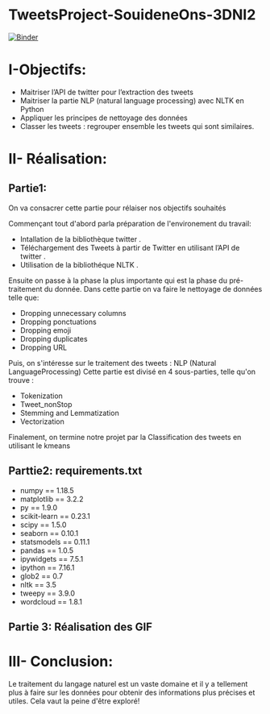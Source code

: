 # TweetsProject-SouideneOns-3DNI2

[![Binder](https://mybinder.org/badge_logo.svg)](https://mybinder.org/v2/gh/SouideneOns/TweetsProject-SouideneOns-3DNI2/main)


# I-Objectifs:

- Maitriser l’API de twitter pour l’extraction des tweets
- Maitriser la partie NLP (natural language processing) avec NLTK en Python
- Appliquer les principes de nettoyage des données
- Classer les tweets : regrouper ensemble les tweets qui sont similaires. 



# II- Réalisation:

## Partie1: 

On va consacrer cette partie pour rélaiser nos objectifs souhaités 

Commençant tout d'abord parla préparation de l'environement du travail: 
  - Intallation de la bibliothèque twitter .
  - Téléchargement des Tweets à partir de Twitter en utilisant l’API de twitter .
  - Utilisation de la bibliothéque NLTK .
  
 Ensuite on passe à la phase la plus importante qui est la phase du pré-traitement du donnée.
 Dans cette partie on va faire le nettoyage de données telle que:
  - Dropping unnecessary columns 
  - Dropping ponctuations 
  - Dropping emoji 
  - Dropping duplicates 
  - Dropping URL
  
 Puis, on s'intéresse sur le traitement des tweets : NLP (Natural LanguageProcessing)
 Cette partie est divisé en 4 sous-parties, telle qu'on trouve :
  - Tokenization
  - Tweet_nonStop 
  - Stemming and Lemmatization 
  - Vectorization
 
 Finalement, on termine notre projet par la Classification des tweets en utilisant le kmeans 
 
 ## Parttie2: requirements.txt
  - numpy == 1.18.5
  - matplotlib == 3.2.2
  - py == 1.9.0
  - scikit-learn == 0.23.1
  - scipy == 1.5.0
  - seaborn == 0.10.1
  - statsmodels == 0.11.1
  - pandas == 1.0.5
  - ipywidgets == 7.5.1
  - ipython == 7.16.1
  - glob2 == 0.7
  - nltk == 3.5
  - tweepy == 3.9.0
  - wordcloud == 1.8.1

## Partie 3: Réalisation des GIF

# III- Conclusion:

Le traitement du langage naturel est un vaste domaine et il y a tellement plus à faire sur les données pour obtenir des informations plus précises et utiles. Cela vaut la peine d'être exploré!

